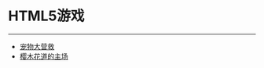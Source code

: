 # HTML5游戏
----------------
* [宠物大营救](http://game.asoiso.com/cwdyj/)
* [樱木花道的主场](http://game.asoiso.com/ymhddzc/)
